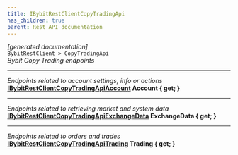 ```yaml
---
title: IBybitRestClientCopyTradingApi
has_children: true
parent: Rest API documentation
---
```

*[generated documentation]*  
`BybitRestClient > CopyTradingApi`  
*Bybit Copy Trading endpoints*
  
***
*Endpoints related to account settings, info or actions*  
**[IBybitRestClientCopyTradingApiAccount](IBybitRestClientCopyTradingApiAccount.html) Account { get; }**  
***
*Endpoints related to retrieving market and system data*  
**[IBybitRestClientCopyTradingApiExchangeData](IBybitRestClientCopyTradingApiExchangeData.html) ExchangeData { get; }**  
***
*Endpoints related to orders and trades*  
**[IBybitRestClientCopyTradingApiTrading](IBybitRestClientCopyTradingApiTrading.html) Trading { get; }**  
